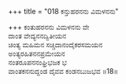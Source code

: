 +++
title = "018 ಕನ್ತುಹರನನು ವಿಮಳನನು"

+++
ಕಂತುಹರನನು ವಿಮಳನನು ವೇ  
ದಾಂತ ವೇದ್ಯನನದ್ವಿತೀಯನ  
ಚಿಂತ್ಯ ಮಹಿಮನ ಸಚ್ಚಿದಾನಂದೈಕರಸಮಯನ  
ಅಂತ್ಯರಹಿತನನಪ್ರಮೇಯನ  
ನಂತರೂಪನನಂಘ್ರಿಭಜಕ ಭ  
ವಾಂತಕನನುದ್ದಂಡ ದೈವವ ಕಂಡನಬುಜಭವ     ॥18॥